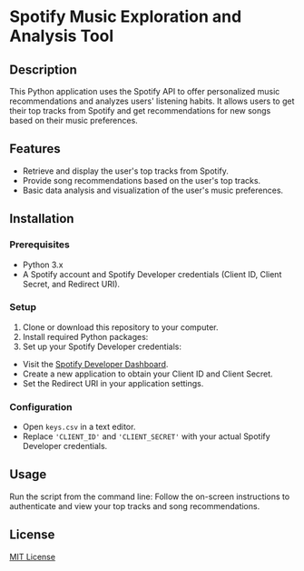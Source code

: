 # Spotify Music Exploration and Analysis Tool

## Description
This Python application uses the Spotify API to offer personalized music recommendations and analyzes users' listening habits. It allows users to get their top tracks from Spotify and get recommendations for new songs based on their music preferences.

## Features
- Retrieve and display the user's top tracks from Spotify.
- Provide song recommendations based on the user's top tracks.
- Basic data analysis and visualization of the user's music preferences.

## Installation

### Prerequisites
- Python 3.x
- A Spotify account and Spotify Developer credentials (Client ID, Client Secret, and Redirect URI).

### Setup
1. Clone or download this repository to your computer.
2. Install required Python packages:
3. Set up your Spotify Developer credentials:
- Visit the [Spotify Developer Dashboard](https://developer.spotify.com/dashboard/applications).
- Create a new application to obtain your Client ID and Client Secret.
- Set the Redirect URI in your application settings.

### Configuration
- Open `keys.csv` in a text editor.
- Replace `'CLIENT_ID'` and `'CLIENT_SECRET'` with your actual Spotify Developer credentials.

## Usage
Run the script from the command line:
Follow the on-screen instructions to authenticate and view your top tracks and song recommendations.

## License
[MIT License](LICENSE)
